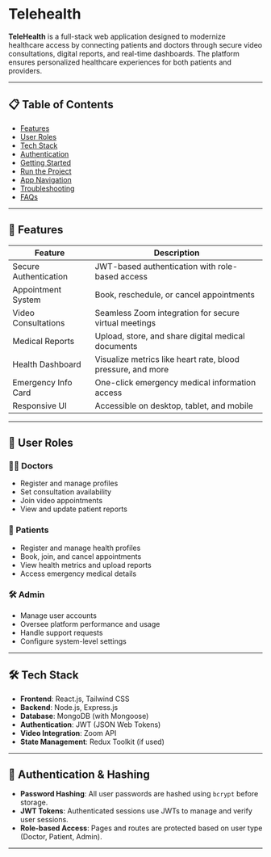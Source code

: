 # Telehealth

**TeleHealth** is a full-stack web application designed to modernize healthcare access by connecting patients and doctors through secure video consultations, digital reports, and real-time dashboards. The platform ensures personalized healthcare experiences for both patients and providers.

---

## 📋 Table of Contents

- [Features](#features)
- [User Roles](#user-roles)
- [Tech Stack](#tech-stack)
- [Authentication](#authentication)
- [Getting Started](#getting-started)
- [Run the Project](#run-the-project)
- [App Navigation](#app-navigation)
- [Troubleshooting](#troubleshooting)
- [FAQs](#faqs)

---

## 🚀 Features

| Feature               | Description                                                                 |
|-----------------------|-----------------------------------------------------------------------------|
| Secure Authentication | JWT-based authentication with role-based access                             |
| Appointment System    | Book, reschedule, or cancel appointments                                    |
| Video Consultations   | Seamless Zoom integration for secure virtual meetings                       |
| Medical Reports       | Upload, store, and share digital medical documents                          |
| Health Dashboard      | Visualize metrics like heart rate, blood pressure, and more                 |
| Emergency Info Card   | One-click emergency medical information access                              |
| Responsive UI         | Accessible on desktop, tablet, and mobile                                   |

---

## 👥 User Roles

### 🧑‍⚕️ Doctors
- Register and manage profiles
- Set consultation availability
- Join video appointments
- View and update patient reports

### 🧑 Patients
- Register and manage health profiles
- Book, join, and cancel appointments
- View health metrics and upload reports
- Access emergency medical details

### 🛠️ Admin
- Manage user accounts
- Oversee platform performance and usage
- Handle support requests
- Configure system-level settings

---

## 🛠️ Tech Stack

- **Frontend**: React.js, Tailwind CSS
- **Backend**: Node.js, Express.js
- **Database**: MongoDB (with Mongoose)
- **Authentication**: JWT (JSON Web Tokens)
- **Video Integration**: Zoom API
- **State Management**: Redux Toolkit (if used)

---

## 🔐 Authentication & Hashing

- **Password Hashing**: All user passwords are hashed using `bcrypt` before storage.
- **JWT Tokens**: Authenticated sessions use JWTs to manage and verify user sessions.
- **Role-based Access**: Pages and routes are protected based on user type (Doctor, Patient, Admin).

---
